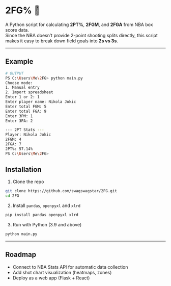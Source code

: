 # 2FG% 🏀

A Python script for calculating **2PT%**, **2FGM**, and **2FGA** from NBA box score data.  
Since the NBA doesn’t provide 2-point shooting splits directly, this script makes it easy to break down field goals into **2s vs 3s**.

---

## Example

```bash
# OUTPUT
PS C:\Users\Me\2FG> python main.py
Choose mode:
1. Manual entry
2. Import spreadsheet
Enter 1 or 2: 1
Enter player name: Nikola Jokic
Enter total FGM: 5
Enter total FGA: 9
Enter 3PM: 1
Enter 3PA: 2

--- 2PT Stats ---
Player: Nikola Jokic
2FGM: 4
2FGA: 7
2PT%: 57.14%
PS C:\Users\Me\2FG> 
```

## Installation
1. Clone the repo
```bash
git clone https://github.com/swagswagstar/2FG.git
cd 2FG
```
2. Install `pandas`, `openpyxl` and `xlrd`
```bash
pip install pandas openpyxl xlrd
```
3. Run with Python (3.9 and above)
```bash
python main.py
```

---
## Roadmap
- Connect to NBA Stats API for automatic data collection
- Add shot chart visualization (heatmaps, zones)
- Deploy as a web app (Flask + React)
